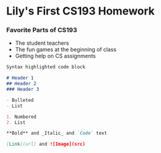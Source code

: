 # Lily's First CS193 Homework

### Favorite Parts of CS193
- The student teachers
- The fun games at the beginning of class
- Getting help on CS assignments
  


```markdown
Syntax highlighted code block

# Header 1
## Header 2
### Header 3

- Bulleted
- List

1. Numbered
2. List

**Bold** and _Italic_ and `Code` text

[Link](url) and ![Image](src)
```


